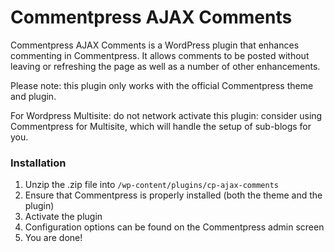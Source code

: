 Commentpress AJAX Comments
==========================

Commentpress AJAX Comments is a WordPress plugin that enhances commenting in Commentpress. It allows comments to be posted without leaving or refreshing the page as well as a number of other enhancements.

Please note: this plugin only works with the official Commentpress theme and plugin.

For Wordpress Multisite: do not network activate this plugin: consider using Commentpress for Multisite, which will handle the setup of sub-blogs for you.

### Installation ###

1. Unzip the .zip file into `/wp-content/plugins/cp-ajax-comments`
2. Ensure that Commentpress is properly installed (both the theme and the plugin)
3. Activate the plugin
4. Configuration options can be found on the Commentpress admin screen
5. You are done!

